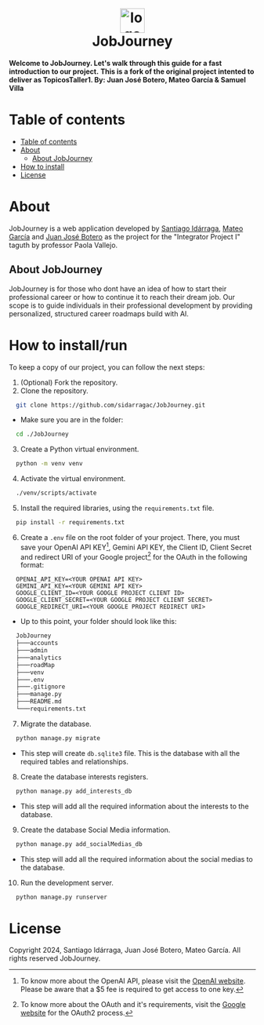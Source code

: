 <h1 align="center">
    <img src="https://github.com/user-attachments/assets/c74bdfd7-bf04-4935-a0ea-38eade4f9475" alt="logo" height="50px" align="center"/><br>
    JobJourney
</h1>

**Welcome to JobJourney. Let's walk through this guide for a fast introduction to our project.**
**This is a fork of the original project intented to deliver as TopicosTaller1. By: Juan José Botero, Mateo García & Samuel Villa**

# Table of contents
- [Table of contents](#table-of-contents)
- [About](#about)
  - [About JobJourney](#about-jobjourney)
- [How to install](#how-to-install)
- [License](#license)

# About
JobJourney is a web application developed by [Santiago Idárraga](https://github.com/sidarragac), [Mateo García](https://github.com/mgarciac10) and [Juan José Botero](https://github.com/JuanJoseBotero) as the project for the "Integrator Project I" taguth by professor Paola Vallejo.

## About JobJourney
JobJourney is for those who dont have an idea of how to start their professional career or how to continue it to reach their dream job. Our scope is to guide individuals in their professional development by providing personalized, structured career roadmaps build with AI.


# How to install/run
To keep a copy of our project, you can follow the next steps:
1. (Optional) Fork the repository.
2. Clone the repository.
  ```bash
    git clone https://github.com/sidarragac/JobJourney.git
  ```
  * Make sure you are in the folder:
  ```bash
    cd ./JobJourney
  ```
3. Create a Python virtual environment.
  ```bash
    python -m venv venv
  ```
4. Activate the virtual environment.
  ```bash
    ./venv/scripts/activate
  ``` 
5. Install the required libraries, using the ``` requirements.txt ``` file.
  ```bash
    pip install -r requirements.txt
  ```
6. Create a ```.env``` file on the root folder of your project. There, you must save your OpenAI API KEY[^1], Gemini API KEY, the Client ID, Client Secret and redirect URI of your Google project[^2] for the OAuth in the following format:
```.env
  OPENAI_API_KEY=<YOUR OPENAI API KEY>
  GEMINI_API_KEY=<YOUR GEMINI API KEY>
  GOOGLE_CLIENT_ID=<YOUR GOOGLE PROJECT CLIENT ID>
  GOOGLE_CLIENT_SECRET=<YOUR GOOGLE PROJECT CLIENT SECRET>
  GOOGLE_REDIRECT_URI=<YOUR GOOGLE PROJECT REDIRECT URI>
```
  * Up to this point, your folder should look like this:
  ```bash
    JobJourney
    ├───accounts                    
    ├───admin
    ├───analytics
    ├───roadMap
    ├───venv
    ├───.env
    ├───.gitignore
    ├───manage.py
    ├───README.md
    └───requirements.txt
  ```
7. Migrate the database.
  ```bash
    python manage.py migrate
  ```
  * This step will create ```db.sqlite3``` file. This is the database with all the required tables and relationships.
8. Create the database interests registers.
  ```bash
    python manage.py add_interests_db
  ```
  * This step will add all the required information about the interests to the database.
9. Create the database Social Media information.
  ```bash
    python manage.py add_socialMedias_db
  ```
  * This step will add all the required information about the social medias to the database.
10.  Run the development server.
  ```bash
    python manage.py runserver
  ```

# License
Copyright 2024, Santiago Idárraga, Juan José Botero, Mateo García. All rights reserved JobJourney.

[^1]: To know more about the OpenAI API, please visit the [OpenAI website](https://openai.com/api/). Please be aware that a $5 fee is required to get access to one key.
[^2]: To know more about the OAuth and it's requirements, visit the [Google website](https://developers.google.com/identity/protocols/oauth2) for the OAuth2 process.
